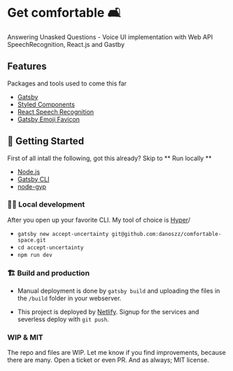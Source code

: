 # Get comfortable 🛋

Answering Unasked Questions - Voice UI implementation with Web API SpeechRecognition, React.js and Gastby

## Features

Packages and tools used to come this far

- [Gatsby](https://www.gatsbyjs.org/)
- [Styled Components](https://www.styled-components.com)
- [React Speech Recognition](https://github.com/FoundersFactory/react-speech-recognition#readme)
- [Gatsby Emoji Favicon](https://github.com/trevorblades/emoji-favicon-webpack-plugin/tree/master/packages/gatsby-plugin-emoji-favicon)

## 🚀 Getting Started

First of all intall the following, got this already? Skip to ** Run locally **

- [Node.js](https://nodejs.org/en/)
- [Gatsby CLI](https://www.gatsbyjs.org/docs/)
- [node-gyp](https://github.com/nodejs/node-gyp#installation)

### 🏃‍♂️ Local development

After you open up your favorite CLI. My tool of choice is [Hyper](https://hyper.is/)/

- `gatsby new accept-uncertainty git@github.com:danoszz/comfortable-space.git`
- `cd accept-uncertainty`
- `npm run dev`

### 🏗 Build and production

- Manual deployment is done by `gatsby build` and uploading the files in the `/build` folder in your webserver.

- This project is deployed by [Netlify](https://app.netlify.com/). Signup for the services and severless deploy with `git push`.

### WIP & MIT

The repo and files are WIP. Let me know if you find improvements, because there are many. Open a ticket or even PR. And as always; MIT license.
